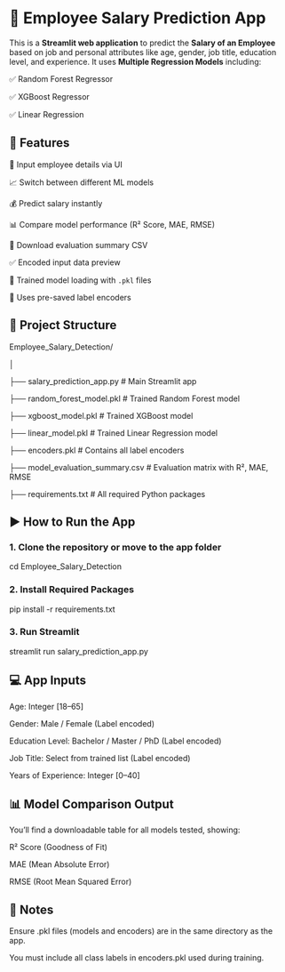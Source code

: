 # 💼 Employee Salary Prediction App


This is a **Streamlit web application** to predict the **Salary of an Employee** based on job and personal attributes like age, gender, job title, education level, and experience. It uses **Multiple Regression Models** including:

✅ Random Forest Regressor

✅ XGBoost Regressor

✅ Linear Regression


## 🚀 Features

🔢 Input employee details via UI

📈 Switch between different ML models

💰 Predict salary instantly

📊 Compare model performance (R² Score, MAE, RMSE)

📄 Download evaluation summary CSV

✅ Encoded input data preview

🧠 Trained model loading with `.pkl` files

🧠 Uses pre-saved label encoders



## 📂 Project Structure

 Employee_Salary_Detection/
 
 │
 
 ├── salary_prediction_app.py # Main Streamlit app
 
 ├── random_forest_model.pkl # Trained Random Forest model
 
 ├── xgboost_model.pkl # Trained XGBoost model
 
 ├── linear_model.pkl # Trained Linear Regression model
 
 ├── encoders.pkl # Contains all label encoders
 
 ├── model_evaluation_summary.csv # Evaluation matrix with R², MAE, RMSE
 
 ├── requirements.txt # All required Python packages


## ▶️ How to Run the App

### 1. Clone the repository or move to the app folder

cd Employee_Salary_Detection

### 2. Install Required Packages

pip install -r requirements.txt

### 3. Run Streamlit

streamlit run salary_prediction_app.py

## 💻 App Inputs
Age: Integer [18–65]

Gender: Male / Female (Label encoded)

Education Level: Bachelor / Master / PhD (Label encoded)

Job Title: Select from trained list (Label encoded)

Years of Experience: Integer [0–40]

## 📊 Model Comparison Output

You’ll find a downloadable table for all models tested, showing:

R² Score (Goodness of Fit)

MAE (Mean Absolute Error)

RMSE (Root Mean Squared Error)

## 📁 Notes

Ensure .pkl files (models and encoders) are in the same directory as the app.

You must include all class labels in encoders.pkl used during training.




